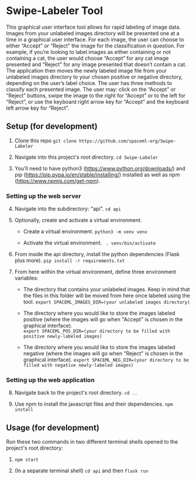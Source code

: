 # Swipe-Labeler Tool

This graphical user interface tool allows for rapid labeling of image data. Images from your unlabeled images directory will be presented one at a time in a graphical user interface. For each image, the user can choose to either “Accept” or “Reject” the image for the classification in question. For example, if you’re looking to label images as either containing or not containing a cat, the user would choose “Accept” for any cat image presented and “Reject” for any image presented that doesn’t contain a cat. The application then moves the newly labeled image file from your unlabeled images directory to your chosen positive or negative directory, depending on the user’s label choice. The user has three methods to classify each presented image.  The user may: click on the “Accept” or “Reject” buttons, swipe the image to the right for “Accept” or to the left for “Reject”, or use the keyboard right arrow key for “Accept” and the keyboard left arrow key for “Reject”.


## Setup (for development)

1. Clone this repo 
    `git clone https://github.com/spaceml-org/Swipe-Labeler`

2. Navigate into this project's root directory. 
    `cd Swipe-Labeler`

3. You’ll need to have python3 (https://www.python.org/downloads/) and pip (https://pip.pypa.io/en/stable/installing/) installed as well as npm (https://www.npmjs.com/get-npm).


### Setting up the web server

4. Navigate into the subdirectory: "api". 
    `cd api`

5. Optionally, create and activate a virtual environment.

    * Create a virtual environment. 
        `python3 -m venv venv`

    * Activate the virtual environment. 
        ` . venv/bin/activate`

6. From inside the api directory, install the python dependencies (Flask plus more). 
    `pip install -r requirements.txt`

7. From here within the virtual environment, define three environment variables:

    * The directory that contains your unlabeled images. Keep in mind that the files in this folder will be moved from here once labeled using the tool. 
        `export SPACEML_IMAGES_DIR=(your unlabeled images directory)`

    * The directory where you would like to store the images labeled positive (where the images will go when "Accept" is chosen in the graphical interface).  
        `export SPACEML_POS_DIR=(your directory to be filled with positive newly-labeled images)`

    * The directory where you would like to store the images labeled negative (where the images will go when "Reject" is chosen in the graphical interface). 
        `export SPACEML_NEG_DIR=(your directory to be filled with negative newly-labeled images)`


### Setting up the web application

8. Navigate back to the project's root directory. 
    `cd ..`

9. Use npm to install the javascript files and their dependencies. 
    `npm install`



## Usage (for development)

Run these two commands in two different terminal shells opened to the project's root directory:

1. `npm start`

2. (In a separate terminal shell) `cd api` and then `flask run`

